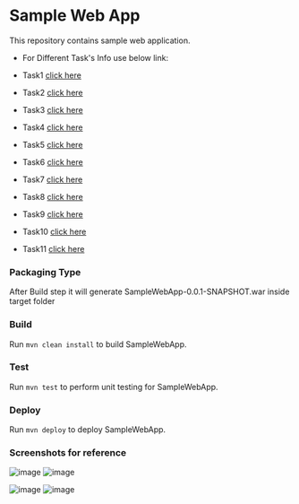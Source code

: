 Sample Web App
====================
This repository contains sample web application. 

- For Different Task's Info use below link:

- Task1 [click here](Tasks/Task1)
- Task2 [click here](Tasks/Task2)
- Task3 [click here](Tasks/Task3)
- Task4 [click here](Tasks/Task4)
- Task5 [click here](Tasks/Task5)
- Task6 [click here](Tasks/Task6)
- Task7 [click here](Tasks/Task7)
- Task8 [click here](Tasks/Task8)
- Task9 [click here](Tasks/Task9)
- Task10 [click here](Tasks/Task10)
- Task11 [click here](Tasks/Task11)



### Packaging Type
After Build step it will generate SampleWebApp-0.0.1-SNAPSHOT.war inside target folder

### Build
Run `mvn clean install` to build SampleWebApp.

### Test
Run `mvn test` to perform unit testing for SampleWebApp.

### Deploy
Run `mvn deploy` to deploy SampleWebApp.

### Screenshots for reference
![image](https://user-images.githubusercontent.com/24701958/105182139-b4945d00-5b52-11eb-8f51-5fa26091eb5d.png)
![image](https://user-images.githubusercontent.com/24701958/105182354-f1605400-5b52-11eb-9428-7dc6a7a20a36.png)

![image](https://user-images.githubusercontent.com/24701958/105182550-2a002d80-5b53-11eb-9505-733e5dc080ee.png)
![image](https://user-images.githubusercontent.com/24701958/105183039-bdd1f980-5b53-11eb-87f5-e113e5376cfc.png)



